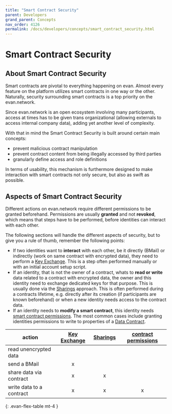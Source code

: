 ```yaml
---
title: "Smart Contract Security"
parent: Developers
grand_parent: Concepts
nav_order: 4126
permalink: /docs/developers/concepts/smart_contract_security.html
---
```


# Smart Contract Security

## About Smart Contract Security
Smart contracts are pivotal to everything happening on evan. Almost every feature on the platform utilizes smart contracts in one way or the other. Naturally, security surrounding smart contracts is a top priority on the evan.network.

Since evan.network is an open ecosystem involving many participants, access at times has to be given trans organizational (allowing externals to access internal company data), adding yet another level of complexity.

With that in mind the Smart Contract Security is built around certain main concepts:
- prevent malicious contract manipulation
- prevent contract content from being illegally accessed by third parties
- granularly define access and role definitions

In terms of usability, this mechanism is furthermore designed to make interaction with smart contracts not only secure, but also as swift as possible.


## Aspects of Smart Contract Security
Different actions on evan.network require different permissions to be granted beforehand. Permissions are usually **granted** and not **revoked**, which means that steps have to be performed, before identities can interact with each other.

The following sections will handle the different aspects of security, but to give you a rule of thumb, remember the following points:

- If two identities want to **interact** with each other, be it directly (BMail) or indirectly (work on same contract with encrypted data), they need to perform a [Key Exchange](/docs/developers/concepts/key_exchange). This is a step often performed manually or with an initial account setup script.
- If an identity, that is not the owner of a contract, whats to **read or write** data related to a contract with encrypted data, the owner and this identity  need to exchange dedicated keys for that purpose. This is usually done via the [Sharings](/docs/developers/concepts/sharings) approach. This is often performed during a contracts lifetime, e.g. directly after its creation (if participants are known beforehand) or when a new identity needs access to the contract data.
- If an identity needs to **modify a smart contract**, this identity needs [smart contract permissions](/docs/developers/concepts/smart-contract-permissioning). The most common cases include granting identities permissions to write to properties of a [Data Contract](/docs/developers/concepts/data-contract.html).

| action                   | [Key Exchange](/docs/developers/concepts/key_exchange) | [Sharings](/docs/developers/concepts/sharings) | [contract permissions](/docs/developers/concepts/smart-contract-permissioning) |
| ---                      | :-: | :-: | :-: |
| read unencrypted data    |     |     |     |
| send a BMail             |  x  |     |     |
| share data via contract  |  x  |  x  |     |
| write data to a contract |  x  |  x  |  x  |
{: .evan-flex-table mt-4 }
